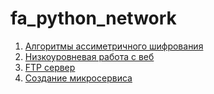 # fa_python_network

1. [Алгоритмы ассиметричного шифрования](./5_dh_network)
2. [Низкоуровневая работа с веб](./6_web_server)
3. [FTP сервер](./7_ftp_server)
4. [Создание микросервиса](./8_flask_app)